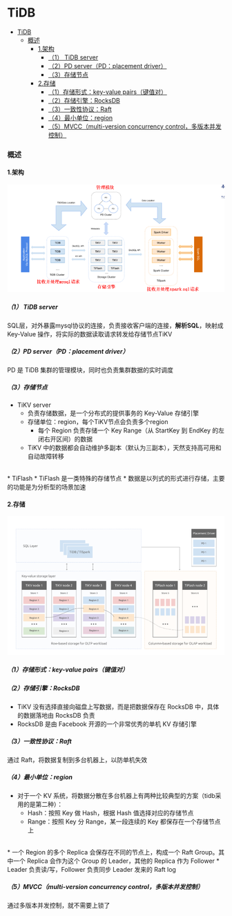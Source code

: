# TiDB

<!-- @import "[TOC]" {cmd="toc" depthFrom=1 depthTo=6 orderedList=false} -->
<!-- code_chunk_output -->

- [TiDB](#tidb)
    - [概述](#概述)
      - [1.架构](#1架构)
        - [（1） TiDB server](#1-tidb-server)
        - [（2）PD server（PD：placement driver）](#2pd-serverpdplacement-driver)
        - [（3）存储节点](#3存储节点)
      - [2.存储](#2存储)
        - [（1）存储形式：key-value pairs（键值对）](#1存储形式key-value-pairs键值对)
        - [（2）存储引擎：RocksDB](#2存储引擎rocksdb)
        - [（3）一致性协议：Raft](#3一致性协议raft)
        - [（4）最小单位：region](#4最小单位region)
        - [（5）MVCC（multi-version concurrency control，多版本并发控制）](#5mvccmulti-version-concurrency-control多版本并发控制)

<!-- /code_chunk_output -->

### 概述

#### 1.架构

![](./imgs/tidb_01.png)

##### （1） TiDB server
SQL层，对外暴露mysql协议的连接，负责接收客户端的连接，**解析SQL**，映射成Key-Value 操作，将实际的数据读取请求转发给存储节点TiKV

##### （2）PD server（PD：placement driver）
PD 是 TiDB 集群的管理模块，同时也负责集群数据的实时调度

##### （3）存储节点
* TiKV server
  * 负责存储数据，是一个分布式的提供事务的 Key-Value 存储引擎
  * 存储单位：region，每个TiKV节点会负责多个region
    * 每个 Region 负责存储一个 Key Range（从 StartKey 到 EndKey 的左闭右开区间）的数据
  * TiKV 中的数据都会自动维护多副本（默认为三副本），天然支持高可用和自动故障转移
</br>
* TiFlash
  * TiFlash 是一类特殊的存储节点
  * 数据是以列式的形式进行存储，主要的功能是为分析型的场景加速

#### 2.存储
![](./imgs/tidb_02.png)

##### （1）存储形式：key-value pairs（键值对）

##### （2）存储引擎：RocksDB
* TiKV 没有选择直接向磁盘上写数据，而是把数据保存在 RocksDB 中，具体的数据落地由 RocksDB 负责
* RocksDB 是由 Facebook 开源的一个非常优秀的单机 KV 存储引擎

##### （3）一致性协议：Raft
通过 Raft，将数据复制到多台机器上，以防单机失效

##### （4）最小单位：region
* 对于一个 KV 系统，将数据分散在多台机器上有两种比较典型的方案（tidb采用的是第二种）：
  * Hash：按照 Key 做 Hash，根据 Hash 值选择对应的存储节点
  * Range：按照 Key 分 Range，某一段连续的 Key 都保存在一个存储节点上
</br>
* 一个 Region 的多个 Replica 会保存在不同的节点上，构成一个 Raft Group。其中一个 Replica 会作为这个 Group 的 Leader，其他的 Replica 作为 Follower
  * Leader 负责读/写，Follower 负责同步 Leader 发来的 Raft log

##### （5）MVCC（multi-version concurrency control，多版本并发控制）
通过多版本并发控制，就不需要上锁了
